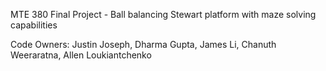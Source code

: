 MTE 380 Final Project - Ball balancing Stewart platform with maze solving capabilities

Code Owners: Justin Joseph, Dharma Gupta, James Li, Chanuth Weeraratna, Allen Loukiantchenko

